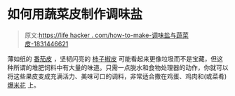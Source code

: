 # 如何用蔬菜皮制作调味盐

> 原文:[https://life hacker . com/how-to-make-调味盐与蔬菜皮-1831446621](https://lifehacker.com/how-to-make-flavored-salts-with-vegetable-skins-1831446621)

薄如纸的 [番茄皮](https://skillet.lifehacker.com/eating-trash-with-claire-tomato-skin-salt-and-peach-sk-1794819973) ，坚韧闪亮的 [柿子椒皮](https://skillet.lifehacker.com/use-bell-pepper-peels-to-make-paprika-salt-1824741759) 可能看起来更像垃圾而不是宝藏，但这种所谓的堆肥饲料中有大量的味道。只需一点脱水和食物处理器的动作，你就可以将这些果皮变成充满活力、美味可口的调料，非常适合撒在鸡蛋、鸡肉和(或菜肴) [爆米花](https://skillet.lifehacker.com/pulverize-seasonings-before-sprinkling-them-on-popcorn-1831437477) 上。